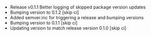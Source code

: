 <!-- Commit c71be84eb04f2190fe3865430a4630599b751a06 -->
  * Release v0.1.1 Better logging of skipped package version updates
  * Bumping  version to 0.1.2 [skip ci]
  *  Added semver.inc for triggering a release and bumping versions
  * Bumping  version to 0.1.1 [skip ci]
  * Updating  version to match release version 0.1.0 [skip ci]